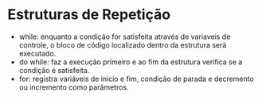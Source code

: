 # Estruturas de Repetição

- while: enquanto a condição for satisfeita através de variaveis de controle, o bloco de código localizado dentro da estrutura será executado.
- do while: faz a execução primeiro e ao fim da estrutura verifica se a condição é satisfeita.
- for: registra variáveis de início e fim, condição de parada e decremento ou incremento como parâmetros.
